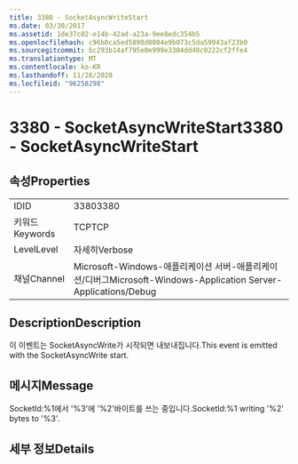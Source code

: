```yaml
---
title: 3380 - SocketAsyncWriteStart
ms.date: 03/30/2017
ms.assetid: 1de37c02-e14b-42ad-a23a-9ee8edc354b5
ms.openlocfilehash: c96b0ca5ed5898d0004e9b073c5da59943af23b0
ms.sourcegitcommit: bc293b14af795e0e999e3304dd40c0222cf2ffe4
ms.translationtype: MT
ms.contentlocale: ko-KR
ms.lasthandoff: 11/26/2020
ms.locfileid: "96258298"
---
```

# <a name="3380---socketasyncwritestart"></a><span data-ttu-id="ae604-102">3380 - SocketAsyncWriteStart</span><span class="sxs-lookup"><span data-stu-id="ae604-102">3380 - SocketAsyncWriteStart</span></span>

## <a name="properties"></a><span data-ttu-id="ae604-103">속성</span><span class="sxs-lookup"><span data-stu-id="ae604-103">Properties</span></span>  
  
|||  
|-|-|  
|<span data-ttu-id="ae604-104">ID</span><span class="sxs-lookup"><span data-stu-id="ae604-104">ID</span></span>|<span data-ttu-id="ae604-105">3380</span><span class="sxs-lookup"><span data-stu-id="ae604-105">3380</span></span>|  
|<span data-ttu-id="ae604-106">키워드</span><span class="sxs-lookup"><span data-stu-id="ae604-106">Keywords</span></span>|<span data-ttu-id="ae604-107">TCP</span><span class="sxs-lookup"><span data-stu-id="ae604-107">TCP</span></span>|  
|<span data-ttu-id="ae604-108">Level</span><span class="sxs-lookup"><span data-stu-id="ae604-108">Level</span></span>|<span data-ttu-id="ae604-109">자세히</span><span class="sxs-lookup"><span data-stu-id="ae604-109">Verbose</span></span>|  
|<span data-ttu-id="ae604-110">채널</span><span class="sxs-lookup"><span data-stu-id="ae604-110">Channel</span></span>|<span data-ttu-id="ae604-111">Microsoft-Windows-애플리케이션 서버-애플리케이션/디버그</span><span class="sxs-lookup"><span data-stu-id="ae604-111">Microsoft-Windows-Application Server-Applications/Debug</span></span>|  
  
## <a name="description"></a><span data-ttu-id="ae604-112">Description</span><span class="sxs-lookup"><span data-stu-id="ae604-112">Description</span></span>  

 <span data-ttu-id="ae604-113">이 이벤트는 SocketAsyncWrite가 시작되면 내보내집니다.</span><span class="sxs-lookup"><span data-stu-id="ae604-113">This event is emitted with the SocketAsyncWrite start.</span></span>  
  
## <a name="message"></a><span data-ttu-id="ae604-114">메시지</span><span class="sxs-lookup"><span data-stu-id="ae604-114">Message</span></span>  

 <span data-ttu-id="ae604-115">SocketId:%1에서 '%3'에 '%2'바이트를 쓰는 중입니다.</span><span class="sxs-lookup"><span data-stu-id="ae604-115">SocketId:%1 writing '%2' bytes to '%3'.</span></span>  
  
## <a name="details"></a><span data-ttu-id="ae604-116">세부 정보</span><span class="sxs-lookup"><span data-stu-id="ae604-116">Details</span></span>
